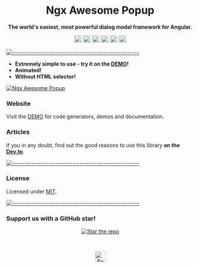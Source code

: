 <!-- ⚠️ This README has been generated from the file(s) "blueprint.md" ⚠️--><h1 align="center">Ngx Awesome Popup</h1>

<p align="center">
  <b>The world's easiest, most powerful dialog modal framework for Angular.</b></br>
</p>

<p align="center">
		<a href="https://npmcharts.com/compare/@costlydeveloper/ngx-awesome-popup?minimal=true"><img alt="Downloads per month" src="https://img.shields.io/npm/dm/@costlydeveloper/ngx-awesome-popup.svg" height="20"/></a>
<a href="https://www.npmjs.com/package/@costlydeveloper/ngx-awesome-popup"><img alt="NPM Version" src="https://img.shields.io/npm/v/@costlydeveloper/ngx-awesome-popup.svg" height="20"/></a>
<a href="https://david-dm.org/costlydeveloper/ngx-awesome-popup"><img alt="Dependencies" src="https://img.shields.io/david/costlydeveloper/ngx-awesome-popup.svg" height="20"/></a>
<a href="https://github.com/costlydeveloper/ngx-awesome-popup/graphs/contributors"><img alt="Contributors" src="https://img.shields.io/github/contributors/costlydeveloper/ngx-awesome-popup.svg" height="20"/></a>
<a href="https://github.com/costlydeveloper/ngx-awesome-popup/graphs/commit-activity"><img alt="Maintained" src="https://img.shields.io/badge/Maintained%3F-yes-green.svg" height="20"/></a>
<a href="https://costlydeveloper.github.io/ngx-awesome-popup/"><img alt="undefined" src="https://awesome.re/badge.svg" height="20"/></a>
	</p>

[![-----------------------------------------------------](https://raw.githubusercontent.com/andreasbm/readme/master/assets/lines/colored.png)](#license)

- **Extremely simple to use - try it on the [DEMO](https://costlydeveloper.github.io/ngx-awesome-popup/)!**
- **Animated!**
- **Without HTML selector!**

[![Ngx Awesome Popup](https://raw.githubusercontent.com/costlydeveloper/ngx-awesome-popup/master/docs/assets/og-img.png)](https://costlydeveloper.github.io/ngx-awesome-popup/)

### Website

Visit the [DEMO](https://costlydeveloper.github.io/ngx-awesome-popup/) for code generators, demos and documentation.

### Articles

If you in any doubt, find out the good reasons to use this library **on the** [**Dev.to**](https://dev.to/costlydeveloper).

[![-----------------------------------------------------](https://raw.githubusercontent.com/andreasbm/readme/master/assets/lines/colored.png)](#license)

### License

Licensed under [MIT](https://opensource.org/licenses/MIT).

[![-----------------------------------------------------](https://raw.githubusercontent.com/andreasbm/readme/master/assets/lines/colored.png)](#license)

### Support us with a GitHub star!

<p align="center"><a href="https://github.com/costlydeveloper/ngx-awesome-popup#"><img src="https://raw.githubusercontent.com/costlydeveloper/ngx-awesome-popup/master/docs/assets/gh-star.png" alt="Star the repo"/></a></p>

<br/>
<p align="center"><a href="https://github.com/costlydeveloper/ngx-awesome-popup#"><img src="https://raw.githubusercontent.com/costlydeveloper/ngx-awesome-popup/master/docs/assets/backToTop.png" alt="Back to top" height="29"/></a></p>
